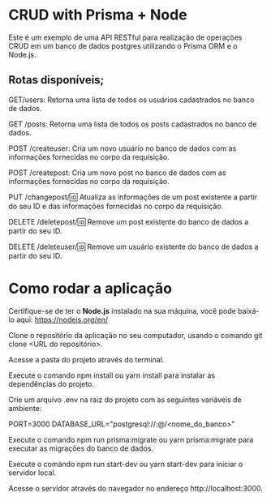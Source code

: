 <h1>CRUD with Prisma + Node</h1>

Este é um exemplo de uma API RESTful para realização de operações CRUD em um banco de dados postgres utilizando o Prisma ORM e o Node.js.

<h2>Rotas disponíveis;</h2>

GET/users: Retorna uma lista de todos os usuários cadastrados no banco de dados.

GET /posts: Retorna uma lista de todos os posts cadastrados no banco de dados.

POST /createuser: Cria um novo usuário no banco de dados com as informações fornecidas no corpo da requisição.

POST /createpost: Cria um novo post no banco de dados com as informações fornecidas no corpo da requisição.

PUT /changepost/:id: Atualiza as informações de um post existente a partir do seu ID e das informações fornecidas no corpo da requisição.

DELETE /deletepost/:id: Remove um post existente do banco de dados a partir do seu ID.

DELETE /deleteuser/:id: Remove um usuário existente do banco de dados a partir do seu ID.



<h1>Como rodar a aplicação</h1>

Certifique-se de ter o <strong>Node.js</strong> instalado na sua máquina, você pode baixá-lo aqui: https://nodejs.org/en/

Clone o repositório da aplicação no seu computador, usando o comando git clone <URL do repositório>.

Acesse a pasta do projeto através do terminal.

Execute o comando npm install ou yarn install para instalar as dependências do projeto.

Crie um arquivo .env na raiz do projeto com as seguintes variáveis de ambiente:

PORT=3000
DATABASE_URL="postgresql://<usuario>:<senha>@<host>/<nome_do_banco>"

Execute o comando npm run prisma:migrate ou yarn prisma:migrate para executar as migrações do banco de dados.

Execute o comando npm run start-dev ou yarn start-dev para iniciar o servidor local.

Acesse o servidor através do navegador no endereço http://localhost:3000.

